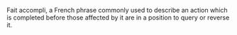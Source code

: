 
Fait accompli, a French phrase commonly used to describe an action which is completed before those affected by it are in a position to query or reverse it.
